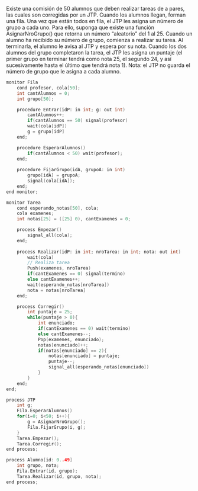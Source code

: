 Existe una comisión de 50 alumnos que deben realizar tareas de a pares, las cuales son corregidas por un JTP. Cuando los alumnos llegan, forman una fila. Una vez que están todos en fila, el JTP les asigna un número de grupo a cada uno. Para ello, suponga que existe una función AsignarNroGrupo() que retorna un número “aleatorio” del 1 al 25. Cuando un alumno ha recibido su número de grupo, comienza a realizar su tarea. Al terminarla, el alumno le avisa al JTP y espera por su nota. Cuando los dos alumnos del grupo completaron la tarea, el JTP les asigna un puntaje (el primer grupo en terminar tendrá como nota 25, el segundo 24, y así sucesivamente hasta el último que tendrá nota 1).
    Nota: el JTP no guarda el número de grupo que le asigna a cada alumno.

```` C
monitor Fila
    cond profesor, cola[50];
    int cantAlumnos = 0;
    int grupo[50];

    procedure Entrar(idP: in int; g: out int)
        cantAlumnos++;
        if(cantAlumnos == 50) signal(profesor)
        wait(cola[idP])
        g = grupo[idP]
    end;

    procedure EsperarAlumnos()
        if(cantAlumnos < 50) wait(profesor);
    end;
    
    procedure FijarGrupo(idA, grupoA: in int)
        grupo[idA] = grupoA;
        signal(cola[idA]);
    end;
end monitor;

monitor Tarea
    cond esperando_notas[50], cola;
    cola examenes;
    int notas[25] = ([25] 0), cantExamenes = 0;

    process Empezar()
        signal_all(cola);
    end;
    
    process Realizar(idP: in int; nroTarea: in int; nota: out int)
        wait(cola)
        // Realiza tarea
        Push(examenes, nroTarea)
        if(cantExamenes == 0) signal(termino)
        else cantExamenes++;
        wait(esperando_notas[nroTarea])
        nota = notas[nroTarea]
    end;

    process Corregir()
        int puntaje = 25;
        while(puntaje > 0){
            int enunciado;
            if(cantExamenes == 0) wait(termino)
            else cantExamenes--;
            Pop(examenes, enunciado);
            notas[enunciado]++;
            if(notas[enunciado] == 2){
                notas[enunciado] = puntaje;
                puntaje--;
                signal_all(esperando_notas[enunciado])
            }
        }
    end;
end;

process JTP
    int g;
    Fila.EsperarAlumnos()
    for(i=0; i<50; i++){
        g = AsignarNroGrupo();
        Fila.FijarGrupo(i, g);
    }
    Tarea.Empezar();
    Tarea.Corregir();
end process;

process Alumno[id: 0..49]
    int grupo, nota;
    Fila.Entrar(id, grupo);
    Tarea.Realizar(id, grupo, nota);
end process;
````